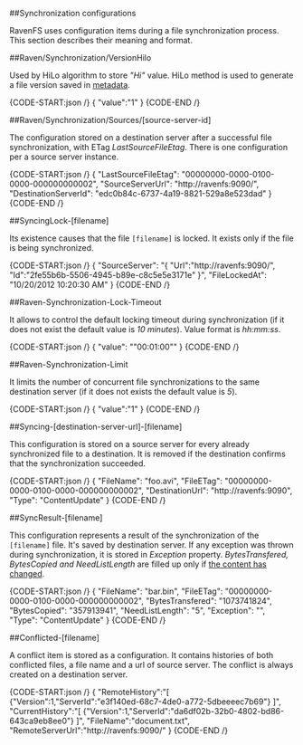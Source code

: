 ﻿##Synchronization configurations

RavenFS uses configuration items during a file synchronization process. This section describes their meaning and format.

##Raven/Synchronization/VersionHilo

Used by HiLo algorithm to store *"Hi"* value. HiLo method is used to generate a file version saved in [metadata](../intro/files-in-ravenfs#default-metadata).

{CODE-START:json /}
{
	"value":"1"
}
{CODE-END /}

##Raven/Synchronization/Sources/[source-server-id]

The configuration stored on a destination server after a successful file synchronization, with ETag *LastSourceFileEtag*. There is one configuration per a source server instance.

{CODE-START:json /}
{
    "LastSourceFileEtag": "00000000-0000-0100-0000-000000000002",
    "SourceServerUrl": "http://ravenfs:9090/",
    "DestinationServerId": "edc0b84c-6737-4a19-8821-529a8e523dad"
}
{CODE-END /}

##SyncingLock-[filename]

Its existence causes that the file `[filename]` is locked. It exists only if the file is being synchronized.

{CODE-START:json /}
{
    "SourceServer": "{
						\"Url\":\"http://ravenfs:9090/\",
						\"Id\":\"2fe55b6b-5506-4945-b89e-c8c5e5e3171e\"
					}",
    "FileLockedAt": "10/20/2012 10:20:30 AM"
}
{CODE-END /}

##Raven-Synchronization-Lock-Timeout

It allows to control the default locking timeout during synchronization (if it does not exist the default value is *10 minutes*). Value format is *hh:mm:ss*.

{CODE-START:json /}
{
    "value": "\"00:01:00\""
}
{CODE-END /}

##Raven-Synchronization-Limit

It limits the number of concurrent file synchronizations to the same destination server (if it does not exists the default value is *5*).

{CODE-START:json /}
{
	"value":"1"
}
{CODE-END /}

##Syncing-[destination-server-url]-[filename]

This configuration is stored on a source server for every already synchronized file to a destination. It is removed if the destination confirms that the synchronization succeeded.

{CODE-START:json /}
{
    "FileName": "foo.avi",
    "FileETag": "00000000-0000-0100-0000-000000000002",
    "DestinationUrl": "http://ravenfs:9090",
    "Type": "ContentUpdate"
}
{CODE-END /}

##SyncResult-[filename]

This configuration represents a result of the synchronization of the `[filename]` file. It's saved by destination server. If any exception was thrown during synchronization, it is stored in *Exception* property. 
*BytesTransfered, BytesCopied and NeedListLength* are filled up only if [the content has changed](synchronization-types).

{CODE-START:json /}
{
    "FileName": "bar.bin",
    "FileETag": "00000000-0000-0100-0000-000000000002",
    "BytesTransfered": "1073741824",
    "BytesCopied": "357913941",
    "NeedListLength": "5",
    "Exception": "",
    "Type": "ContentUpdate"
}
{CODE-END /}

##Conflicted-[filename]

A conflict item is stored as a configuration. It contains histories of both conflicted files, a file name and a url of source server. The conflict is always created on a destination server.

{CODE-START:json /}
{
	"RemoteHistory":"[
						{\"Version\":1,\"ServerId\":\"e3f140ed-68c7-4de0-a772-5dbeeeec7b69\"}
					]",
	"CurrentHistory":"[
						{\"Version\":1,\"ServerId\":\"da6df02b-32b0-4802-bd86-643ca9eb8ee0\"}
					]",
	"FileName":"document.txt",
	"RemoteServerUrl":"http://ravenfs:9090/"
}
{CODE-END /}